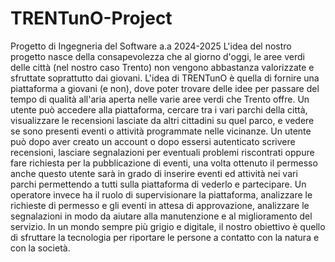 # TRENTunO-Project
Progetto di Ingegneria del Software a.a 2024-2025
L'idea del nostro progetto nasce della consapevolezza che al giorno d'oggi, le aree verdi delle città (nel nostro caso Trento) non vengono abbastanza valorizzate e sfruttate soprattutto dai giovani. L'idea di TRENTunO è quella di fornire una piattaforma a giovani (e non), dove poter trovare delle idee per passare del tempo di qualità all'aria aperta nelle varie aree verdi che Trento offre. Un utente può accedere alla piattaforma, cercare tra i vari parchi della città, visualizzare le recensioni lasciate da altri cittadini su quel parco, e vedere se sono presenti eventi o attività programmate nelle vicinanze. Un utente può dopo aver creato un account o dopo essersi autenticato scrivere recensioni, lasciare segnalazioni per eventuali problemi riscontrati oppure fare richiesta per la pubblicazione di eventi, una volta ottenuto il permesso anche questo utente sarà in grado di inserire eventi ed attività nei vari parchi permettendo a tutti sulla piattaforma di vederlo e partecipare. Un operatore invece ha il ruolo di supervisionare la piattaforma, analizzare le richieste di permesso e gli eventi in attesa di approvazione, analizzare le segnalazioni in modo da aiutare alla manutenzione e al miglioramento del servizio.
In un mondo sempre più grigio e digitale, il nostro obiettivo è quello di sfruttare la tecnologia per riportare le persone a contatto con la natura e con la società.
